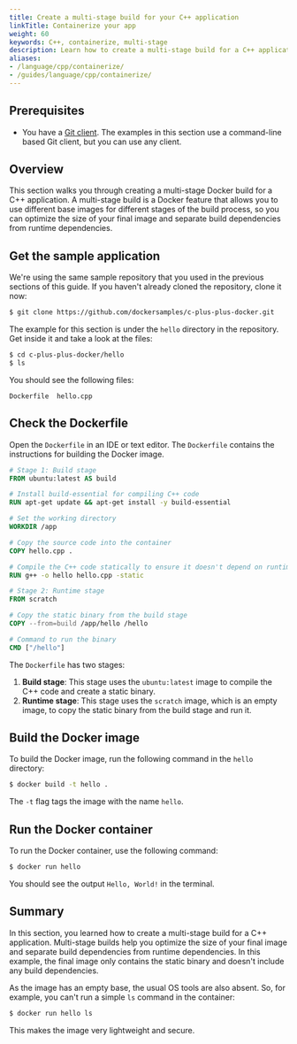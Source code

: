 ```yaml
---
title: Create a multi-stage build for your C++ application
linkTitle: Containerize your app
weight: 60
keywords: C++, containerize, multi-stage
description: Learn how to create a multi-stage build for a C++ application.
aliases:
- /language/cpp/containerize/
- /guides/language/cpp/containerize/
---
```


## Prerequisites

- You have a [Git client](https://git-scm.com/downloads). The examples in this section use a command-line based Git client, but you can use any client.

## Overview

This section walks you through creating a multi-stage Docker build for a C++ application.
A multi-stage build is a Docker feature that allows you to use different base images for different stages of the build process,
so you can optimize the size of your final image and separate build dependencies from runtime dependencies.

## Get the sample application

We're using the same sample repository that you used in the previous sections of this guide. If you haven't already cloned the repository, clone it now:

```bash
$ git clone https://github.com/dockersamples/c-plus-plus-docker.git
```

The example for this section is under the `hello` directory in the repository. Get inside it and take a look at the files:

```bash
$ cd c-plus-plus-docker/hello
$ ls
```

You should see the following files:

```text
Dockerfile  hello.cpp
```

## Check the Dockerfile

Open the `Dockerfile` in an IDE or text editor. The `Dockerfile` contains the instructions for building the Docker image.

```Dockerfile
# Stage 1: Build stage
FROM ubuntu:latest AS build

# Install build-essential for compiling C++ code
RUN apt-get update && apt-get install -y build-essential

# Set the working directory
WORKDIR /app

# Copy the source code into the container
COPY hello.cpp .

# Compile the C++ code statically to ensure it doesn't depend on runtime libraries
RUN g++ -o hello hello.cpp -static

# Stage 2: Runtime stage
FROM scratch

# Copy the static binary from the build stage
COPY --from=build /app/hello /hello

# Command to run the binary
CMD ["/hello"]
```

The `Dockerfile` has two stages:

1. **Build stage**: This stage uses the `ubuntu:latest` image to compile the C++ code and create a static binary.
2. **Runtime stage**: This stage uses the `scratch` image, which is an empty image, to copy the static binary from the build stage and run it.

## Build the Docker image

To build the Docker image, run the following command in the `hello` directory:

```bash
$ docker build -t hello .
```

The `-t` flag tags the image with the name `hello`.

## Run the Docker container

To run the Docker container, use the following command:

```bash
$ docker run hello
```

You should see the output `Hello, World!` in the terminal.

## Summary

In this section, you learned how to create a multi-stage build for a C++ application. Multi-stage builds help you optimize the size of your final image and separate build dependencies from runtime dependencies.
In this example, the final image only contains the static binary and doesn't include any build dependencies.

As the image has an empty base, the usual OS tools are also absent. So, for example, you can't run a simple `ls` command in the container:

```bash
$ docker run hello ls
```

This makes the image very lightweight and secure.
